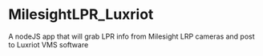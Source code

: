 # MilesightLPR_Luxriot
A nodeJS app that will grab LPR info from Milesight LRP cameras and post to Luxriot VMS software
